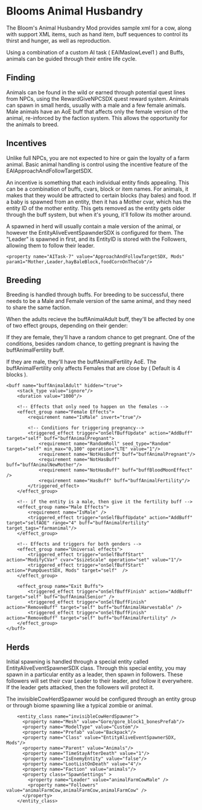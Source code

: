 Blooms Animal Husbandry
=======================

The Bloom's Animal Husbandry Mod provides sample xml for a cow, along with support XML items, such as hand item, buff sequences to control its thirst and hunger, as well as reproduction.

Using a combination of a custom AI task ( EAIMaslowLevel1 ) and Buffs, animals can be guided through their entire life cycle. 

Finding
-------------------
Animals can be found in the wild or earned through potential quest lines from NPCs, using the RewardGiveNPCSDX quest reward system. Animals can spawn in small herds, usually with a male and a few female animals. Male animals have an
AoE buff that affects only the female version of the animal, re-inforced by the faction system. This allows the opportunity for the animals to breed.


Incentives
-------------------
Unlike full NPCs, you are not expected to hire or gain the loyalty of a farm animal.  Basic animal handling is control using the incentive feature of the EAIApproachAndFollowTargetSDX. 

An incentive is something that each individual entity finds appealing. This can be a combination of buffs, cvars, block or item names. For animals, it makes that they would be attracted to certain blocks (hay bales) and
food. If a baby is spawned from an entity, then it has a Mother cvar, which has the entity ID of the mother entity. This gets removed as the entity gets older through the buff system, but when it's young, 
it'll follow its mother around.

A spawned in herd will usually contain a male version of the animal, or however the EntityAliveEventSpawnderSDX is configured for them. The "Leader" is spawned in first, and its EntityID is stored with the Followers, allowing them to 
follow their leader.
 
~~~~~~~~~~~~~~~~{.xml}
<property name="AITask-7" value="ApproachAndFollowTargetSDX, Mods" param1="Mother,Leader,hayBaleBlock,foodCornOnTheCob"/>
~~~~~~~~~~~~~~~~

Breeding
-------------------
Breeding is handled through buffs. For breeding to be successful, there needs to be a Male and Female version of the same animal, and they need to share the same faction. 

When the adults recieve the buffAnimalAdult buff, they'll be affected by one of two effect groups, depending on their gender:

If they are female, they'll have a random chance to get pregnant. One of the conditions, besides random chance, to getting pregnant is having the buffAnimalFertility buff.

If they are male, they'll have the buffAnimalFertility AoE. The buffAnimalFertility only affects Females that are close by ( Default is 4 blocks ).


~~~~~~~~~~~~~~~~{.xml}
<buff name="buffAnimalAdult" hidden="true">
    <stack_type value="ignore"/>
    <duration value="1000"/>

    <!-- Effects that only need to happen on the females -->
    <effect_group name="Female Effects">
		<requirement name="IsMale" invert="true"/>

		<!-- Conditions for triggering pregnancy-->
		<triggered_effect trigger="onSelfBuffUpdate" action="AddBuff" target="self" buff="buffAnimalPregnant">
			<requirement name="RandomRoll" seed_type="Random" target="self" min_max="0,100" operation="LTE" value="1"/>
			<requirement name="NotHasBuff" buff="buffAnimalPregnant"/>
			<requirement name="NotHasBuff" buff="buffAnimalNewMother"/>
			<requirement name="NotHasBuff" buff="buffBloodMoonEffect" />
			<requirement name="HasBuff" buff="buffAnimalFertility"/>
		</triggered_effect>
    </effect_group>

    <!-- if the entity is a male, then give it the fertility buff -->
    <effect_group name="Male Effects">
		<requirement name="IsMale" />
		<triggered_effect trigger="onSelfBuffUpdate" action="AddBuff" target="selfAOE" range="4" buff="buffAnimalFertility" target_tags="farmanimal"/>
    </effect_group>

    <!-- Effects and triggers for both genders -->
    <effect_group name="Universal effects">
		<triggered_effect trigger="onSelfBuffStart" action="ModifyCVar" cvar="$sizeScale" operation="set" value="1"/>
		<triggered_effect trigger="onSelfBuffStart" action="PumpQuestSDX, Mods" target="self"  />
    </effect_group>

    <effect_group name="Exit Buffs">
		<triggered_effect trigger="onSelfBuffFinish" action="AddBuff" target="self" buff="buffAnimalSenior" />
		<triggered_effect trigger="onSelfBuffFinish" action="RemoveBuff" target="self" buff="buffAnimalHarvestable" />
		<triggered_effect trigger="onSelfBuffFinish" action="RemoveBuff" target="self" buff="buffAnimalFertility" />
    </effect_group>
</buff>
~~~~~~~~~~~~~~~~


Herds
-------------------

Initial spawning is handled through a special entity called EntityAliveEventSpawnerSDX class.  Through this special entity, you may spawn in a particular entity as a leader, then spawn in followers. These followers will set
their cvar Leader to their leader, and follow it everywhere. If the leader gets attacked, then the followers will protect it.

The invisibleCowHerdSpawner would be configured through an entity group or through biome spawning like a typical zombie or animal.

~~~~~~~~~~~~~~~~{.xml}
    <entity_class name="invisibleCowHerdSpawner">
      <property name="Mesh" value="Gore/gore_block1_bonesPrefab"/>
      <property name="ModelType" value="Custom"/>
      <property name="Prefab" value="Backpack"/>
      <property name="Class" value="EntityAliveEventSpawnerSDX, Mods"/>
      <property name="Parent" value="Animals"/>
      <property name="TimeStayAfterDeath" value="1"/>
      <property name="IsEnemyEntity" value="false"/>
      <property name="LootListOnDeath" value="4"/>
      <property name="Faction" value="animals"/>
      <property class="SpawnSettings" >
        <property name="Leader" value="animalFarmCowMale" />
        <property name="Followers" value="animalFarmCow,animalFarmCow,animalFarmCow" />
      </property>
    </entity_class>
~~~~~~~~~~~~~~~~

